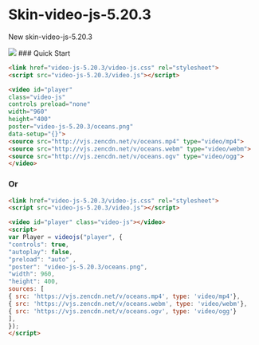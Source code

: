# Skin-video-js-5.20.3
New skin-video-js-5.20.3

<img src="https://raw.githubusercontent.com/maluklo/Skin-video-js-5.20.3/master/video-js-6.2.6.png">
### Quick Start

```html
<link href="video-js-5.20.3/video-js.css" rel="stylesheet">
<script src="video-js-5.20.3/video.js"></script>

<video id="player" 
class="video-js" 
controls preload="none" 
width="960" 
height="400" 
poster="video-js-5.20.3/oceans.png" 
data-setup="{}">
<source src="http://vjs.zencdn.net/v/oceans.mp4" type="video/mp4">
<source src="http://vjs.zencdn.net/v/oceans.webm" type="video/webm">
<source src="http://vjs.zencdn.net/v/oceans.ogv" type="video/ogg">
</video>
```
### Or

```html
<link href="video-js-5.20.3/video-js.css" rel="stylesheet">
<script src="video-js-5.20.3/video.js"></script>

<video id="player" class="video-js"></video>
<script>
var Player = videojs("player", { 
"controls": true, 
"autoplay": false, 
"preload": "auto" ,
"poster": "video-js-5.20.3/oceans.png",
"width": 960,
"height": 400,
sources: [
{ src: 'https://vjs.zencdn.net/v/oceans.mp4', type: 'video/mp4'},
{ src: 'https://vjs.zencdn.net/v/oceans.webm', type: 'video/webm'},
{ src: 'https://vjs.zencdn.net/v/oceans.ogv', type: 'video/ogg'}
],
});
</script>
```
